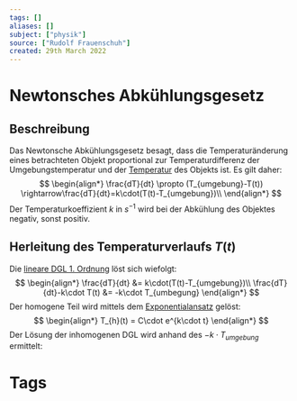 ```yaml
---
tags: []
aliases: []
subject: ["physik"]
source: ["Rudolf Frauenschuh"]
created: 29th March 2022
---
```


# Newtonsches Abkühlungsgesetz
## Beschreibung
Das Newtonsche Abkühlungsgesetz besagt, dass die Temperaturänderung eines betrachteten Objekt proportional zur Temperaturdifferenz der Umgebungstemperatur und der [Temperatur](Temperatur%20und%20Teilchenmodell.md) des Objekts ist.
Es gilt daher:
$$
\begin{align*}
	\frac{dT}{dt} \propto (T_{umgebung}-T(t)) \rightarrow\frac{dT}{dt}=k\cdot(T(t)-T_{umgebung})\\
\end{align*}
$$
Der Temperaturkoeffizient $k$ in $s^{-1}$ wird bei der Abkühlung des Objektes negativ, sonst positiv.

## Herleitung des Temperaturverlaufs $T(t)$
Die [lineare DGL 1. Ordnung](../mathe/mathe%20(4)/lineare%20DGL%201.%20Ordnung.md) löst sich wiefolgt:
$$
\begin{align*}
	\frac{dT}{dt} &= k\cdot(T(t)-T_{umgebung})\\
	\frac{dT}{dt}-k\cdot T(t) &= -k\cdot T_{umbegung}
\end{align*}
$$
Der homogene Teil wird mittels dem [Exponentialansatz](../mathe/mathe%20(4)/lineare%20DGL%201.%20Ordnung.md) gelöst:
$$
\begin{align*}
	T_{h}(t) = C\cdot e^{k\cdot t}
\end{align*}
$$
Der Lösung der inhomogenen DGL wird anhand des [](../mathe/mathe%20(4)/lineare%20DGL%201.%20Ordnung.md#Lösung%20der%20inhomogenen%20DGL%201%20Ordnung|Störterms) $-k\cdot T_{umgebung}$ ermittelt:
# Tags
